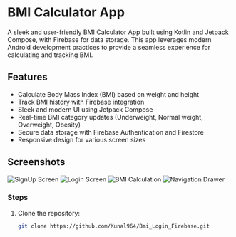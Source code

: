 # BMI Calculator App

A sleek and user-friendly BMI Calculator App built using Kotlin and Jetpack Compose, with Firebase for data storage. This app leverages modern Android development practices to provide a seamless experience for calculating and tracking BMI.


## Features

- Calculate Body Mass Index (BMI) based on weight and height
- Track BMI history with Firebase integration
- Sleek and modern UI using Jetpack Compose
- Real-time BMI category updates (Underweight, Normal weight, Overweight, Obesity)
- Secure data storage with Firebase Authentication and Firestore
- Responsive design for various screen sizes

## Screenshots

![SignUp Screen](https://github.com/Kunal964/Bmi_Login_Firebase/blob/main/ScreenShot/BMI1.jpg)
![Login Screen](https://github.com/Kunal964/Bmi_Login_Firebase/blob/main/ScreenShot/BMI2.jpg)
![BMI Calculation](https://github.com/Kunal964/Bmi_Login_Firebase/blob/main/ScreenShot/BMI3.jpg)
![Navigation Drawer](https://github.com/Kunal964/Bmi_Login_Firebase/blob/main/ScreenShot/BMI4.jpg)



### Steps

1. Clone the repository:
   ```sh
   git clone https://github.com/Kunal964/Bmi_Login_Firebase.git
